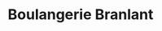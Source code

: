 ---
title: "Boulangerie Branlant"
url: /estrees-saint-denis/boulangerie-branlant/
shop: Bäckerei
---